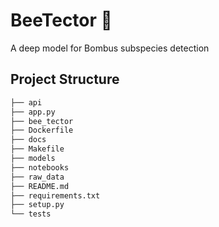 # BeeTector 🐝

A deep model for Bombus subspecies detection

## Project Structure

```bash
├── api
├── app.py
├── bee_tector
├── Dockerfile
├── docs
├── Makefile
├── models
├── notebooks
├── raw_data
├── README.md
├── requirements.txt
├── setup.py
└── tests
